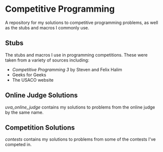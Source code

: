 # Competitive Programming
A repository for my solutions to competitive programming problems, as well as the stubs and macros I commonly use.

## Stubs
The stubs and macros I use in programming competitions. These were taken from a variety of sources including:
* *Competitive Programming 3* by Steven and Felix Halim
* Geeks for Geeks
* The USACO website

## Online Judge Solutions
*uva_online_judge* contains my solutions to problems from the online judge by the same name.

## Competition Solutions
*contests* contains my solutions to problems from some of the contests I've competed in. 

